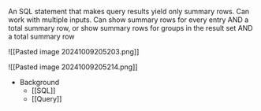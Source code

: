 An SQL statement that makes query results yield only summary rows. Can work with multiple inputs. Can show summary rows for every entry AND a total summary row, or show summary rows for groups in the result set AND a total summary row

![[Pasted image 20241009205203.png]]

![[Pasted image 20241009205214.png]]

- Background
	- [[SQL]]
	- [[Query]]